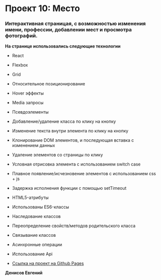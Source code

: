 # Проект 10: Место

### Интерактивная страницая, с возможностью изменения имени, профессии, добавлении мест и просмотра фотографий.

**На странице использовались следующие технологии**

* React
* Flexbox
* Grid
* Относительное позиционирование
* Hover эффекты
* Media запросы
* Псевдоэлементы
* Добавление/удаление класса по клику на кнопку
* Изменение текста внутри элемента по клику на кнопку
* Клонирование DOM элементов, и последующая вставка с изменением данных
* Удаление элементов со страницы по клику
* Условная отрисовка элемента с использованием switch case
* Плавное появление/исчезновение элементов с использованием css + js
* Задержка исполнения функции с помощью setTimeout
* HTML5-атрибуты
* Использованы ES6-классы
* Наследование классов
* Переопределение свойств/методов родительского класса
* Связывание классов
* Асинхронные операции
* Использование Api



* [Ссылка на проект на Github Pages](https://jackyapa6eu.github.io/mesto-react/index.html)

**Денисов Евгений**

